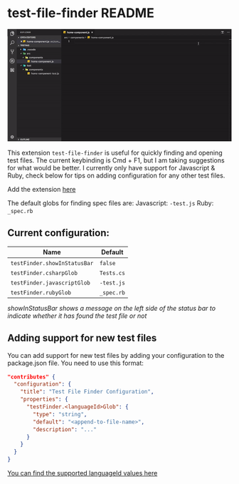 # test-file-finder README

![Video of functionality](Feature.gif)

This extension `test-file-finder` is useful for quickly finding and opening test files.
The current keybinding is Cmd + F1, but I am taking suggestions for what would be better.
I currently only have support for Javascript & Ruby, check below for tips on adding configuration for any other test files.

Add the extension [here](https://marketplace.visualstudio.com/items?itemName=riegledevin.test-file-finder)

The default globs for finding spec files are:
Javascript: `-test.js`
Ruby: `_spec.rb`

## Current configuration:

| Name | Default |
| -- | -- |
| `testFinder.showInStatusBar` | `false` |
| `testFinder.csharpGlob` | `Tests.cs` |
| `testFinder.javascriptGlob` | `-test.js` |
| `testFinder.rubyGlob` | `_spec.rb` |

*showInStatusBar shows a message on the left side of the status bar to indicate whether it has found the test file or not*



## Adding support for new test files
You can add support for new test files by adding your configuration to the package.json file.
You need to use this format:

```json
"contributes" {
  "configuration": {
    "title": "Test File Finder Configuration",
    "properties": {
      "testFinder.<languageId>Glob": {
        "type": "string",
        "default": "<append-to-file-name>",
        "description": "..."
      }
    }
  }
}
```

[You can find the supported languageId values here](https://code.visualstudio.com/docs/languages/identifiers)
